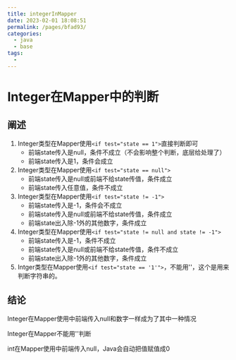 ```yaml
---
title: integerInMapper
date: 2023-02-01 18:08:51
permalink: /pages/bfad93/
categories:
  - java
  - base
tags:
  - 
---
```

# Integer在Mapper中的判断
## 阐述
1. Integer类型在Mapper使用`<if test="state == 1">`直接判断即可
    * 前端state传入是null，条件不成立（不会影响整个判断，底层给处理了）
    * 前端state传入是1，条件会成立
2. Integer类型在Mapper使用`<if test="state == null">`
    * 前端state传入是null或前端不给state传值，条件成立
    * 前端state传入任意值，条件不成立
3. Integer类型在Mapper使用`<if test="state != -1">`
    * 前端state传入是-1，条件会不成立
    * 前端state传入是null或前端不给state传值，条件成立
    * 前端state出入除-1外的其他数字，条件成立
4. Integer类型在Mapper使用`<if test="state != null and state != -1">`
    * 前端state传入是-1，条件不成立
    * 前端state传入是null或前端不给state传值，条件不成立
    * 前端state出入除-1外的其他数字，条件成立
5. Intger类型在Mapper使用`<if test="state == '1'">`，不能用''，这个是用来判断字符串的。
## 结论
Integer在Mapper使用中前端传入null和数字一样成为了其中一种情况

Integer在Mapper不能用''判断

int在Mapper使用中前端传入null，Java会自动把值赋值成0
